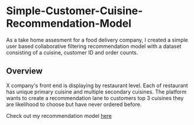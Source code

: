 # Simple-Customer-Cuisine-Recommendation-Model
As a take home assesment for a food delivery company, I created a simple user based collaborative filtering recommendation model with a dataset consisting of a cuisine, customer ID and order counts.

## Overview
X company's front end is displaying by restaurant level. Each of restaurant has unique primary cuisine and multiple secondary cuisines. 
The platform wants to create a recommendation lane to customers top 3 cuisines they are likelihood to choose but have never ordered before. 

Check out my recommendation model [here](https://github.com/yurijeon-g/Simple-Customer-Cuisine-Recommendation-Model/blob/main/FoodPanda%20Recommendation%20Model%20.ipynb)






